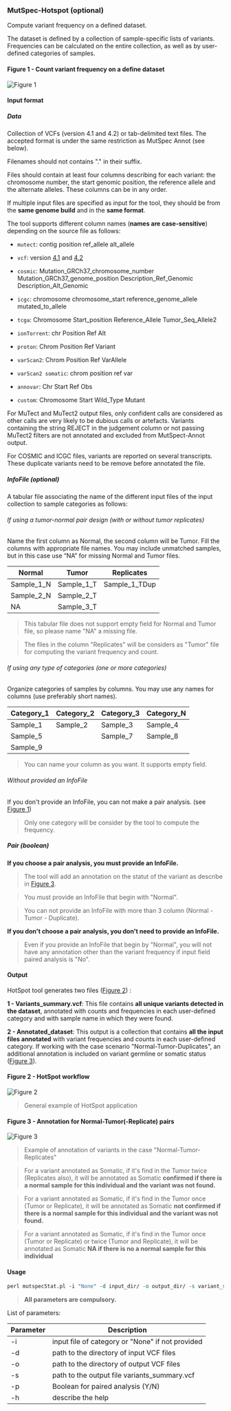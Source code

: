 ### MutSpec-Hotspot (optional)

Compute variant frequency on a defined dataset.

The dataset is defined by a collection of sample-specific lists of variants. Frequencies can be calculated on the entire collection, as well as by user-defined categories of samples.

#### Figure 1 - Count variant frequency on a define dataset
![Figure 1](https://github.com/IARCbioinfo/mutspec/blob/master/computefreq.png "Figure 1 - Count variant frequency on a define dataset") 

#### Input format

##### Data
Collection of VCFs (version 4.1 and 4.2) or tab-delimited text files. The accepted format is under the same restriction as MutSpec Annot (see below).

Filenames should not contains "." in their suffix.

Files should contain at least four columns describing for each variant: the chromosome number, the start genomic position, the reference allele and the alternate alleles. These columns can be in any order.

If multiple input files are specified as input for the tool, they should be from the **same genome build** and in the **same format**.

The tool supports different column names (**names are case-sensitive**) depending on the source file as follows:

- `mutect`:     contig position ref_allele alt_allele

- `vcf`:        version [4.1](https://samtools.github.io/hts-specs/VCFv4.1.pdf) and [4.2](https://samtools.github.io/hts-specs/VCFv4.2.pdf)

- `cosmic`:     Mutation_GRCh37_chromosome_number Mutation_GRCh37_genome_position Description_Ref_Genomic Description_Alt_Genomic

- `icgc`:       chromosome chromosome_start reference_genome_allele mutated_to_allele

- `tcga`:       Chromosome Start_position Reference_Allele Tumor_Seq_Allele2

- `ionTorrent`: chr Position Ref Alt            

- `proton`:     Chrom Position Ref Variant        

- `varScan2`:   Chrom Position Ref VarAllele

- `varScan2 somatic`:   chrom position ref var

- `annovar`:    Chr Start Ref Obs                 

- `custom`:     Chromosome Start Wild_Type Mutant

For MuTect and MuTect2 output files, only confident calls are considered as other calls are very likely to be dubious calls or artefacts.
Variants containing the string REJECT in the judgement column or not passing MuTect2 filters are not annotated and excluded from MutSpect-Annot output. 

For COSMIC and ICGC files, variants are reported on several transcripts. These duplicate variants need to be remove before annotated the file.

##### InfoFile (optional)
A tabular file associating the name of the different input files of the input collection to sample categories as follows:

###### If using a tumor-normal pair design (with or without tumor replicates)
Name the first column as Normal, the second column will be Tumor. Fill the columns with appropriate file names. You may include unmatched samples, but in this case use “NA” for missing Normal and Tumor files.

| Normal     |   Tumor    | Replicates |
|------------|------------|----------------------|
| Sample_1_N | Sample_1_T | Sample_1_TDup |
| Sample_2_N | Sample_2_T | |
|     NA     | Sample_3_T | |

> This tabular file does not support empty field for Normal and Tumor file, so please name "NA" a missing file.

> The files in the column "Replicates" will be considers as "Tumor" file for computing the variant frequency and count.

###### If using any type of categories (one or more categories)
Organize categories of samples by columns. You may use any names for columns (use preferably short names).

| Category_1 | Category_2 | Category_3 | Category_N |
|------------|------------|------------|------------|
|  Sample_1  |  Sample_2  |  Sample_3  |  Sample_4  |
|  Sample_5  |            |  Sample_7  |  Sample_8  |
|  Sample_9  |            |            |            |

>You can name your column as you want. It supports empty field.

###### Without provided an InfoFile

If you don't provide an InfoFile, you can not make a pair analysis. (see [Figure 1](https://github.com/IARCbioinfo/mutspec/blob/master/computefreq.png))

> Only one category will be consider by the tool to compute the frequency.

##### Pair (boolean)

**If you choose a pair analysis, you must provide an InfoFile.**
>The tool will add an annotation on the statut of the variant as describe in [Figure 3](https://github.com/IARCbioinfo/mutspec/blob/master/annotation.png).

>You must provide an InfoFile that begin with "Normal".

>You can not provide an InfoFile with more than 3 column (Normal - Tumor - Duplicate).

**If you don't choose a pair analysis, you don't need to provide an InfoFile.**
>Even if you provide an InfoFile that begin by "Normal", you will not have any annotation other than the variant frequency if input field paired analysis is "No".

#### Output

HotSpot tool generates two files ([Figure 2](https://github.com/IARCbioinfo/mutspec/blob/master/hotspot.png)) :

**1 - Variants_summary.vcf**:
This file contains **all unique variants detected in the dataset**, annotated with counts and frequencies in each user-defined category and with sample name in which they were found.

**2 - Annotated_dataset**:
This output is a collection that contains **all the input files annotated** with variant frequencies and counts in each user-defined category.
If working with the case scenario "Normal-Tumor-Duplicates", an additional annotation is included on variant germline or somatic status ([Figure 3](https://github.com/IARCbioinfo/mutspec/blob/master/annotation.png)).

#### Figure 2 - HotSpot workflow
![Figure 2](https://github.com/IARCbioinfo/mutspec/blob/master/hotspot.png "Figure 2 - HotSpot workflow") 
>General example of HotSpot application

#### Figure 3 - Annotation for Normal-Tumor(-Replicate) pairs
![Figure 3](https://github.com/IARCbioinfo/mutspec/blob/master/annotation.png "Figure 3 - Annotation for Normal-Tumor(-Replicate) pairs") 

>Example of annotation of variants in the case "Normal-Tumor-Replicates"

>For a variant annotated as Somatic, if it's find in the Tumor twice (Replicates also), it will be annotated as Somatic **confirmed if there is a normal sample for this individual and the variant was not found.**

>For a variant annotated as Somatic, if it's find in the Tumor once (Tumor or Replicate), it will be annotated as Somatic **not confirmed if there is a normal sample for this individual and the variant was not found.**

>For a variant annotated as Somatic, if it's find in the Tumor once (Tumor or Replicate) or twice (Tumor and Replicate), it will be annotated as Somatic **NA if there is no a normal sample for this individual**

#### Usage

```perl
perl mutspecStat.pl -i "None" -d input_dir/ -o output_dir/ -s variant_summary.vcf -p Y
```
>**All parameters are compulsory.**

List of parameters:

| Parameter | Description                             |
|-----------|-----------------------------------------|
| -i        |  input file of category or "None" if not provided  |
| -d        |  path to the directory of input VCF files          |
| -o        |  path to the directory of output VCF files         |
| -s        |  path to the output file variants_summary.vcf      |
| -p        |  Boolean for paired analysis (Y/N)                 |
| -h        |  describe the help                                 |

